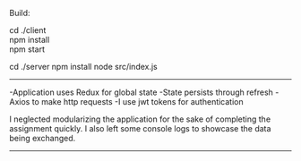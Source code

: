 Build:

cd ./client <br/>
npm install <br/>
npm start   <br/>

cd ./server
npm install
node src/index.js



************
-Application uses Redux for global state
-State persists through refresh
-Axios to make http requests
-I use jwt tokens for authentication

I neglected modularizing the application for the sake of completing the assignment quickly. I also left some console logs to showcase the data being exchanged.
************
